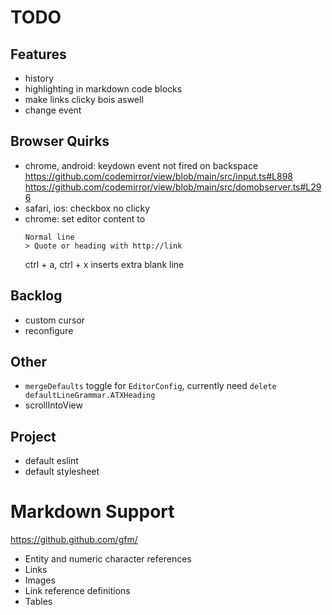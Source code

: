 # TODO
## Features
- history
- highlighting in markdown code blocks
- make links clicky bois aswell
- change event

## Browser Quirks
- chrome, android: keydown event not fired on backspace
	https://github.com/codemirror/view/blob/main/src/input.ts#L898
	https://github.com/codemirror/view/blob/main/src/domobserver.ts#L296
- safari, ios: checkbox no clicky
- chrome: set editor content to
	```
	Normal line
	> Quote or heading with http://link
	```
	ctrl + a, ctrl + x inserts extra blank line

## Backlog
- custom cursor
- reconfigure

## Other
- `mergeDefaults` toggle for `EditorConfig`, currently need `delete defaultLineGrammar.ATXHeading`
- scrollIntoView

## Project
- default eslint
- default stylesheet

# Markdown Support
https://github.github.com/gfm/

- Entity and numeric character references
- Links
- Images
- Link reference definitions
- Tables
